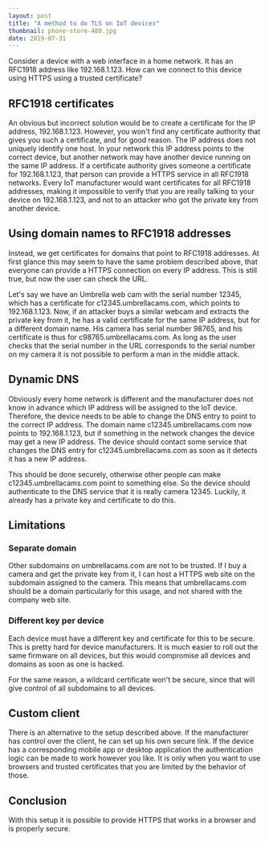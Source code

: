 ```yaml
---
layout: post
title: "A method to do TLS on IoT devices"
thumbnail: phone-store-480.jpg
date: 2019-07-31
---
```


Consider a device with a web interface in a home network. It has an RFC1918 address like 192.168.1.123. How can we connect to this device using HTTPS using a trusted certificate?

<!-- photo source: https://www.flickr.com/photos/usdagov/36372930581/ -->

## RFC1918 certificates

An obvious but incorrect solution would be to create a certificate for the IP address, 192.168.1.123. However, you won't find any certificate authority that gives you such a certificate, and for good reason. The IP address does not uniquely identify one host. In your network this IP address points to the correct device, but another network may have another device running on the same IP address. If a certificate authority gives someone a certificate for 192.168.1.123, that person can provide a HTTPS service in all RFC1918 networks. Every IoT manufacturer would want certificates for all RFC1918 addresses, making it impossible to verify that you are really talking to your device on 192.168.1.123, and not to an attacker who got the private key from another device.

## Using domain names to RFC1918 addresses

Instead, we get certificates for domains that point to RFC1918 addresses. At first glance this may seem to have the same problem described above, that everyone can provide a HTTPS connection on every IP address. This is still true, but now the user can check the URL.

Let's say we have an Umbrella web cam with the serial number 12345, which has a certificate for c12345.umbrellacams.com, which points to 192.168.1.123. Now, if an attacker buys a similar webcam and extracts the private key from it, he has a valid certificate for the same IP address, but for a different domain name. His camera has serial number 98765, and his certificate is thus for c98765.umbrellacams.com. As long as the user checks that the serial number in the URL corresponds to the serial number on my camera it is not possible to perform a man in the middle attack.

## Dynamic DNS

Obviously every home network is different and the manufacturer does not know in advance which IP address will be assigned to the IoT device. Therefore, the device needs to be able to change the DNS entry to point to the correct IP address. The domain name c12345.umbrellacams.com now points to 192.168.1.123, but if something in the network changes the device may get a new IP address. The device should contact some service that changes the DNS entry for c12345.umbrellacams.com as soon as it detects it has a new IP address.

This should be done securely, otherwise other people can make c12345.umbrellacams.com point to something else. So the device should authenticate to the DNS service that it is really camera 12345. Luckily, it already has a private key and certificate to do this.

## Limitations

### Separate domain

Other subdomains on umbrellacams.com are not to be trusted. If I buy a camera and get the private key from it, I can host a HTTPS web site on the subdomain assigned to the camera. This means that umbrellacams.com should be a domain particularly for this usage, and not shared with the company web site.

### Different key per device

Each device must have a different key and certificate for this to be secure. This is pretty hard for device manufacturers. It is much easier to roll out the same firmware on all devices, but this would compromise all devices and domains as soon as one is hacked.

For the same reason, a wildcard certificate won't be secure, since that will give control of all subdomains to all devices.

## Custom client

There is an alternative to the setup described above. If the manufacturer has control over the client, he can set up his own secure link. If the device has a corresponding mobile app or desktop application the authentication logic can be made to work however you like. It is only when you want to use browsers and trusted certificates that you are limited by the behavior of those.

## Conclusion

With this setup it is possible to provide HTTPS that works in a browser and is properly secure. 
